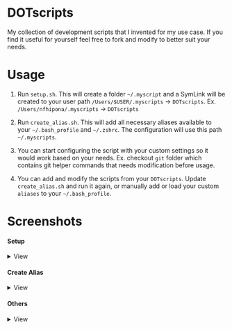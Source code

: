 # DOTscripts
My collection of development scripts that I invented for my use case. If you find it useful for yourself feel free to fork and modify to better suit your needs.

# Usage
1. Run `setup.sh`. 
This will create a folder `~/.myscript` and a SymLink will be created to your user path `/Users/$USER/.myscripts` -> `DOTscripts`. 
Ex. `/Users/nfhipona/.myscripts` -> `DOTscripts`

2. Run `create_alias.sh`.
This will add all necessary aliases available to your `~/.bash_profile` and `~/.zshrc`.
The configuration will use this path `~/.myscripts`.

3. You can start configuring the script with your custom settings so it would work based on your needs.
Ex. checkout `git` folder which contains git helper commands that needs modification before usage.

4. You can add and modify the scripts from your `DOTscripts`.
Update `create_alias.sh` and run it again, or manually add or load your custom `aliases` to your `~/.bash_profile`.

# Screenshots

#### Setup

<details>
  <summary>View</summary>
  
  <img width="400" alt="setup script" src="https://github.com/nfhipona/DOTscripts/assets/8805997/d9cd0940-8ff0-4103-8d32-02a7db990221">
  
</details>

#### Create Alias

<details>
  <summary>View</summary>

  <img width="400" alt="create_alias_script_1" src="https://github.com/nfhipona/DOTscripts/assets/8805997/719ce3c3-2e1b-4477-a206-5b88ab68b5bb">
  <img width="400" alt="create_alias_script_2" src="https://github.com/nfhipona/DOTscripts/assets/8805997/fbb9a121-dcab-4fc6-84f1-bba3436df502">
  <img width="400" alt="create_alias_script_3" src="https://github.com/nfhipona/DOTscripts/assets/8805997/861657a7-fc62-4135-b711-f109e9d3147c">
  
</details>

#### Others

<details>
  <summary>View</summary>
  
  <img width="400" alt="cleandd_script_2" src="https://github.com/nfhipona/DOTscripts/assets/8805997/efd0155a-ec02-4785-aea6-1b55dfe7624e">
  <img width="1063" alt="cleandd_script_2" src="https://github.com/nfhipona/DOTscripts/assets/8805997/0be9acb2-2082-437c-9dee-08a5031d56e5">

</details>
